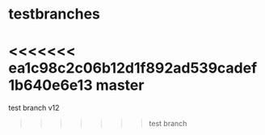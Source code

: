 # testbranches
<<<<<<< ea1c98c2c06b12d1f892ad539cadef1b640e6e13
master
=======
test branch
v12

>>>>>>> test branch
